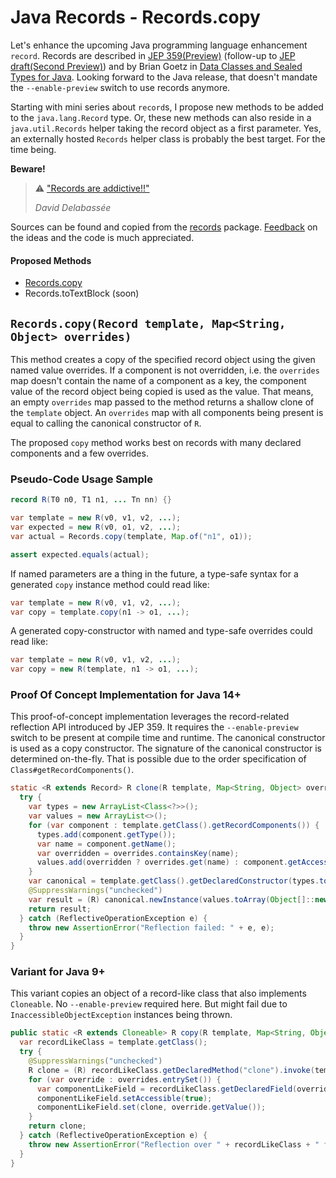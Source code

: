 # Java Records - Records.copy

Let's enhance the upcoming Java programming language enhancement `record`.
Records are described in [JEP 359(Preview)](https://openjdk.java.net/jeps/359) (follow-up to [JEP draft(Second Preview)](https://openjdk.java.net/jeps/8242303)) and by Brian Goetz in [Data Classes and Sealed Types for Java](https://cr.openjdk.java.net/~briangoetz/amber/datum.html).
Looking forward to the Java release, that doesn't mandate the `--enable-preview` switch to use records anymore.

Starting with mini series about `record`s, I propose new methods to be added to the `java.lang.Record` type.
Or, these new methods can also reside in a `java.util.Records` helper taking the record object as a first parameter.
Yes, an externally hosted `Records` helper class is probably the best target.
For the time being.

**Beware!**

> ⚠ ["Records are addictive!!"](https://twitter.com/delabassee/status/1255497443568955397)
>
> _David Delabassée_

Sources can be found and copied from the [records](../demo/test/records) package.
[Feedback](https://github.com/sormuras/sormuras.github.io/issues) on the ideas and the code is much appreciated. 

#### Proposed Methods

- [Records.copy](2020-05-05-records-copy.md)
- Records.toTextBlock (soon)

## `Records.copy(Record template, Map<String, Object> overrides)`

This method creates a copy of the specified record object using the given named value overrides.
If a component is not overridden, i.e. the `overrides` map doesn't contain the name of a component as a key, the component value of the record object being copied is used as the value.
That means, an empty `overrides` map passed to the method returns a shallow clone of the `template` object.
An `overrides` map with all components being present is equal to calling the canonical constructor of `R`.

The proposed `copy` method works best on records with many declared components and a few overrides.

### Pseudo-Code Usage Sample
```java
record R(T0 n0, T1 n1, ... Tn nn) {}

var template = new R(v0, v1, v2, ...);
var expected = new R(v0, o1, v2, ...);
var actual = Records.copy(template, Map.of("n1", o1));

assert expected.equals(actual);
```

If named parameters are a thing in the future, a type-safe syntax for a generated `copy` instance method could read like:

```java
var template = new R(v0, v1, v2, ...);
var copy = template.copy(n1 -> o1, ...);
```

A generated copy-constructor with named and type-safe overrides could read like:

```java
var template = new R(v0, v1, v2, ...);
var copy = new R(template, n1 -> o1, ...);
```

### Proof Of Concept Implementation for Java 14+

This proof-of-concept implementation leverages the record-related reflection API introduced by JEP 359.
It requires the `--enable-preview` switch to be present at compile time and runtime.
The canonical constructor is used as a copy constructor.
The signature of the canonical constructor is determined on-the-fly.
That is possible due to the order specification of `Class#getRecordComponents()`.

```java
static <R extends Record> R clone(R template, Map<String, Object> overrides) {
  try {
    var types = new ArrayList<Class<?>>();
    var values = new ArrayList<>();
    for (var component : template.getClass().getRecordComponents()) {
      types.add(component.getType());
      var name = component.getName();
      var overridden = overrides.containsKey(name);
      values.add(overridden ? overrides.get(name) : component.getAccessor().invoke(template));
    }
    var canonical = template.getClass().getDeclaredConstructor(types.toArray(Class[]::new));
    @SuppressWarnings("unchecked")
    var result = (R) canonical.newInstance(values.toArray(Object[]::new));
    return result;
  } catch (ReflectiveOperationException e) {
    throw new AssertionError("Reflection failed: " + e, e);
  }
}
```

### Variant for Java 9+

This variant copies an object of a record-like class that also implements `Cloneable`.
No `--enable-preview` required here.
But might fail due to `InaccessibleObjectException` instances being thrown.

```java
public static <R extends Cloneable> R copy(R template, Map<String, Object> overrides) {
  var recordLikeClass = template.getClass();
  try {
    @SuppressWarnings("unchecked")
    R clone = (R) recordLikeClass.getDeclaredMethod("clone").invoke(template);
    for (var override : overrides.entrySet()) {
      var componentLikeField = recordLikeClass.getDeclaredField(override.getKey());
      componentLikeField.setAccessible(true);
      componentLikeField.set(clone, override.getValue());
    }
    return clone;
  } catch (ReflectiveOperationException e) {
    throw new AssertionError("Reflection over " + recordLikeClass + " failed: " + e, e);
  }
}
```

